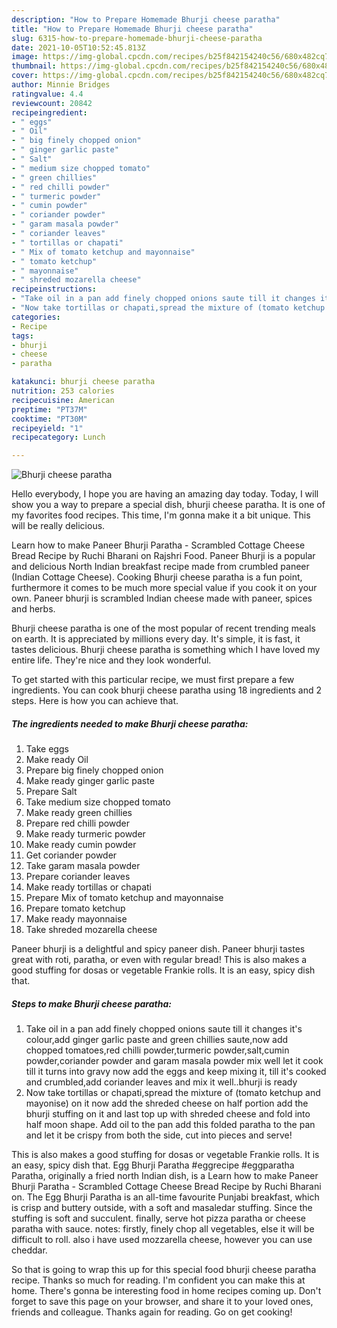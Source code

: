 ```yaml
---
description: "How to Prepare Homemade Bhurji cheese paratha"
title: "How to Prepare Homemade Bhurji cheese paratha"
slug: 6315-how-to-prepare-homemade-bhurji-cheese-paratha
date: 2021-10-05T10:52:45.813Z
image: https://img-global.cpcdn.com/recipes/b25f842154240c56/680x482cq70/bhurji-cheese-paratha-recipe-main-photo.jpg
thumbnail: https://img-global.cpcdn.com/recipes/b25f842154240c56/680x482cq70/bhurji-cheese-paratha-recipe-main-photo.jpg
cover: https://img-global.cpcdn.com/recipes/b25f842154240c56/680x482cq70/bhurji-cheese-paratha-recipe-main-photo.jpg
author: Minnie Bridges
ratingvalue: 4.4
reviewcount: 20842
recipeingredient:
- " eggs"
- " Oil"
- " big finely chopped onion"
- " ginger garlic paste"
- " Salt"
- " medium size chopped tomato"
- " green chillies"
- " red chilli powder"
- " turmeric powder"
- " cumin powder"
- " coriander powder"
- " garam masala powder"
- " coriander leaves"
- " tortillas or chapati"
- " Mix of tomato ketchup and mayonnaise"
- " tomato ketchup"
- " mayonnaise"
- " shreded mozarella cheese"
recipeinstructions:
- "Take oil in a pan add finely chopped onions saute till it changes it&#39;s colour,add ginger garlic paste and green chillies saute,now add chopped tomatoes,red chilli powder,turmeric powder,salt,cumin powder,coriander powder and garam masala powder mix well let it cook till it turns into gravy now add the eggs and keep mixing it, till it&#39;s cooked and crumbled,add coriander leaves and mix it well..bhurji is ready"
- "Now take tortillas or chapati,spread the mixture of (tomato ketchup and mayonise) on it now add the shreded cheese on half portion add the bhurji stuffing on it and last top up with shreded cheese and fold into half moon shape. Add oil to the pan add this folded paratha to the pan and let it be crispy from both the side, cut into pieces and serve!"
categories:
- Recipe
tags:
- bhurji
- cheese
- paratha

katakunci: bhurji cheese paratha 
nutrition: 253 calories
recipecuisine: American
preptime: "PT37M"
cooktime: "PT30M"
recipeyield: "1"
recipecategory: Lunch

---
```



![Bhurji cheese paratha](https://img-global.cpcdn.com/recipes/b25f842154240c56/680x482cq70/bhurji-cheese-paratha-recipe-main-photo.jpg)

Hello everybody, I hope you are having an amazing day today. Today, I will show you a way to prepare a special dish, bhurji cheese paratha. It is one of my favorites food recipes. This time, I'm gonna make it a bit unique. This will be really delicious.

Learn how to make Paneer Bhurji Paratha - Scrambled Cottage Cheese Bread Recipe by Ruchi Bharani on Rajshri Food. Paneer Bhurji is a popular and delicious North Indian breakfast recipe made from crumbled paneer (Indian Cottage Cheese). Cooking Bhurji cheese paratha is a fun point, furthermore it comes to be much more special value if you cook it on your own. Paneer bhurji is scrambled Indian cheese made with paneer, spices and herbs.

Bhurji cheese paratha is one of the most popular of recent trending meals on earth. It is appreciated by millions every day. It's simple, it is fast, it tastes delicious. Bhurji cheese paratha is something which I have loved my entire life. They're nice and they look wonderful.


To get started with this particular recipe, we must first prepare a few ingredients. You can cook bhurji cheese paratha using 18 ingredients and 2 steps. Here is how you can achieve that.

<!--inarticleads1-->

##### The ingredients needed to make Bhurji cheese paratha:

1. Take  eggs
1. Make ready  Oil
1. Prepare  big finely chopped onion
1. Make ready  ginger garlic paste
1. Prepare  Salt
1. Take  medium size chopped tomato
1. Make ready  green chillies
1. Prepare  red chilli powder
1. Make ready  turmeric powder
1. Make ready  cumin powder
1. Get  coriander powder
1. Take  garam masala powder
1. Prepare  coriander leaves
1. Make ready  tortillas or chapati
1. Prepare  Mix of tomato ketchup and mayonnaise
1. Prepare  tomato ketchup
1. Make ready  mayonnaise
1. Take  shreded mozarella cheese


Paneer bhurji is a delightful and spicy paneer dish. Paneer bhurji tastes great with roti, paratha, or even with regular bread! This is also makes a good stuffing for dosas or vegetable Frankie rolls. It is an easy, spicy dish that. 

<!--inarticleads2-->

##### Steps to make Bhurji cheese paratha:

1. Take oil in a pan add finely chopped onions saute till it changes it&#39;s colour,add ginger garlic paste and green chillies saute,now add chopped tomatoes,red chilli powder,turmeric powder,salt,cumin powder,coriander powder and garam masala powder mix well let it cook till it turns into gravy now add the eggs and keep mixing it, till it&#39;s cooked and crumbled,add coriander leaves and mix it well..bhurji is ready
1. Now take tortillas or chapati,spread the mixture of (tomato ketchup and mayonise) on it now add the shreded cheese on half portion add the bhurji stuffing on it and last top up with shreded cheese and fold into half moon shape. Add oil to the pan add this folded paratha to the pan and let it be crispy from both the side, cut into pieces and serve!


This is also makes a good stuffing for dosas or vegetable Frankie rolls. It is an easy, spicy dish that. Egg Bhurji Paratha #eggrecipe #eggparatha Paratha, originally a fried north Indian dish, is a Learn how to make Paneer Bhurji Paratha - Scrambled Cottage Cheese Bread Recipe by Ruchi Bharani on. The Egg Bhurji Paratha is an all-time favourite Punjabi breakfast, which is crisp and buttery outside, with a soft and masaledar stuffing. Since the stuffing is soft and succulent. finally, serve hot pizza paratha or cheese paratha with sauce. notes: firstly, finely chop all vegetables, else it will be difficult to roll. also i have used mozzarella cheese, however you can use cheddar. 

So that is going to wrap this up for this special food bhurji cheese paratha recipe. Thanks so much for reading. I'm confident you can make this at home. There's gonna be interesting food in home recipes coming up. Don't forget to save this page on your browser, and share it to your loved ones, friends and colleague. Thanks again for reading. Go on get cooking!
